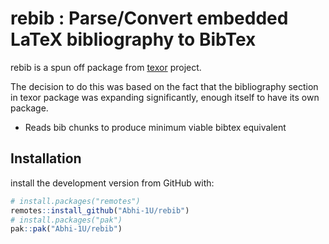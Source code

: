
<!-- README.md is generated from README.Rmd. Please edit that file -->

# rebib : Parse/Convert embedded LaTeX bibliography to BibTex

<!-- badges: start -->
<!-- badges: end -->

rebib is a spun off package from
[texor](https://github.com/Abhi-1U/texor) project.

The decision to do this was based on the fact that the bibliography
section in texor package was expanding significantly, enough itself to
have its own package.

-   Reads bib chunks to produce minimum viable bibtex equivalent

## Installation

install the development version from GitHub with:

``` r
# install.packages("remotes")
remotes::install_github("Abhi-1U/rebib")
# install.packages("pak")
pak::pak("Abhi-1U/rebib")
```
